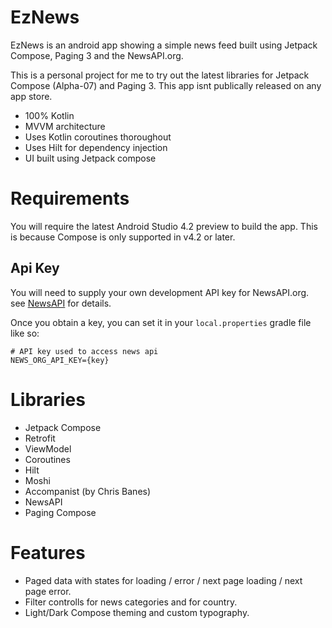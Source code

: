 

# EzNews

EzNews is an android app showing a simple news feed built using Jetpack Compose, Paging 3 and the NewsAPI.org.

This is a personal project for me to try out the latest libraries for Jetpack Compose (Alpha-07) and Paging 3. This app isnt publically released on any app store.

- 100% Kotlin
- MVVM architecture
- Uses Kotlin coroutines thoroughout
- Uses Hilt for dependency injection
- UI built using Jetpack compose

# Requirements

You will require the latest Android Studio 4.2 preview to build the app. This is because Compose is only supported in v4.2 or later.

## Api Key

You will need to supply your own development API key for NewsAPI.org. see [NewsAPI](https://newsapi.org/) for details.

Once you obtain a key, you can set it in your `local.properties` gradle file like so:

```
# API key used to access news api
NEWS_ORG_API_KEY={key}
```

# Libraries

- Jetpack Compose
- Retrofit
- ViewModel
- Coroutines
- Hilt
- Moshi
- Accompanist (by Chris Banes)
- NewsAPI
- Paging Compose

# Features

- Paged data with states for loading / error / next page loading / next page error.
- Filter controlls for news categories and for country.
- Light/Dark Compose theming and custom typography.




